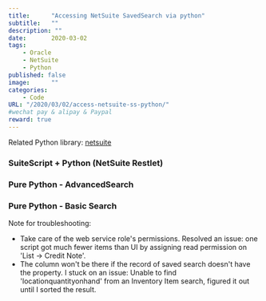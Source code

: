 ```yaml
---
title:      "Accessing NetSuite SavedSearch via python"
subtitle:   ""
description: ""
date:       2020-03-02
tags:
    - Oracle
    - NetSuite
    - Python
published: false
image:      ""
categories:
    - Code
URL: "/2020/03/02/access-netsuite-ss-python/"
#wechat pay & alipay & Paypal
reward: true
---
```

Related Python library: [netsuite](https://github.com/jjorissen52/netsuite)

### SuiteScript + Python (NetSuite Restlet)

### Pure Python - AdvancedSearch

### Pure Python - Basic Search


Note for troubleshooting:
- Take care of the web service role's permissions. Resolved an issue: one script got much fewer items than UI by assigning read permission on 'List -> Credit Note'.
- The column won't be there if the record of saved search doesn't have the property. I stuck on an issue: Unable to find 'locationquantityonhand' from an Inventory Item search, figured it out until I sorted the result.
